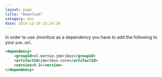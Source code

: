 ```yaml
---
layout: page
title: "Download"
category: doc
date: 2014-12-29 23:24:19
---
```

In order to use Jmoribus as a dependency you have to add the following to your `pom.xml`.

```xml
<dependency>
	<groupId>nl.eernie.jmoribus</groupId>
	<artifactId>jmoribus-core</artifactId>
	<version>0.3</version>
</dependency>
```